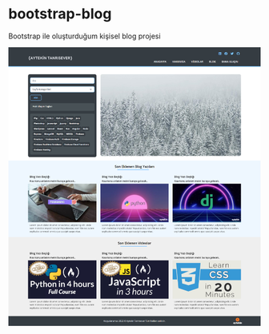# bootstrap-blog
Bootstrap ile oluşturduğum kişisel blog projesi

![preview](https://github.com/aytekinet/bootstrap-blog/blob/main/img/aytekinet-bootstrap-blog-preview.png)



